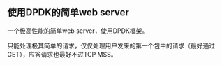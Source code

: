 ## 使用DPDK的简单web server

一个极高性能的简单web server，使用DPDK框架。

只能处理极其简单的请求，仅仅处理用户发来的第一个包中的请求（最好通过GET），应答请求也最好不过TCP MSS。


